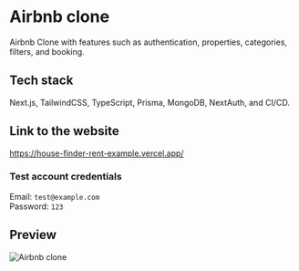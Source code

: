 # Airbnb clone
Airbnb Clone with features such as authentication, properties, categories, filters, and booking.

## Tech stack
Next.js, TailwindCSS, TypeScript, Prisma, MongoDB, NextAuth, and CI/CD.

## Link to the website
https://house-finder-rent-example.vercel.app/

### Test account credentials
Email: `test@example.com`
<br/>
Password: `123`

## Preview
![Airbnb clone](https://i.imgur.com/VebrEPb.png)
